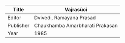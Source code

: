 |Title | Vajrasūcī 
| --- | --- 
|Editor | Dvivedi, Ramayana Prasad
|Publisher | Chaukhamba Amarbharati Prakasan
|Year | 1985